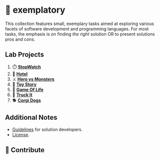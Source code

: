 # 🧪 exemplatory

This collection features small, exemplary tasks aimed at exploring various facets of software development and programming languages. For most tasks, the emphasis is on finding _the right_ solution OR to present solutions pros and cons.

## Lab Projects

1. ⏱️ [**StopWatch**](./stopwatch/README.md)
2. 🏨 [**Hotel**](./hotel/README.md)
3. ⚔️ [**Hero vs Monsters**](https://github.com/igr/hero-vs-monsters)
4. 🧸 [**Toy Story**](./toystory/README.md)
5. 👾 [**Game Of Life**](game-of-life)
6. 🚚 [**Truck It**](truck-it)
7. 🐕 [**Corgi Dogs**](corgi-dogs)

## Additional Notes

+ [Guidelines](./Guidelines.md) for solution developers.
+ [License](./LICENSE.md).

## 🧧 Contribute
